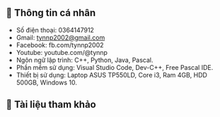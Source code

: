 ## 📑 Thông tin cá nhân
- Số điện thoại: 0364147912 
- Gmail: tynnp2002@gmail.com
- Facebook: fb.com/tynnp2002
- Youtube: youtube.com/@tynnp
- Ngôn ngữ lập trình: C++, Python, Java, Pascal.
- Phần mềm sử dụng: Visual Studio Code, Dev-C++, Free Pascal IDE.
- Thiết bị sử dụng: Laptop ASUS TP550LD, Core i3, Ram 4GB, HDD 500GB, Windows 10.
    
## 📖 Tài liệu tham khảo
